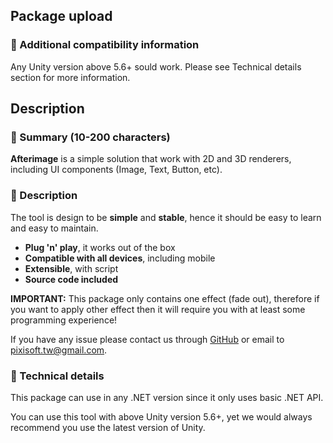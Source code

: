 ## Package upload

### :pencil: Additional compatibility information

Any Unity version above 5.6+ sould work. Please see Technical details section
for more information.

## Description

### :pencil: Summary (10-200 characters)

**Afterimage** is a simple solution that work with 2D and 3D renderers,
including UI components (Image, Text, Button, etc).

### :pencil: Description

The tool is design to be **simple** and **stable**, hence it should be
easy to learn and easy to maintain.

* **Plug 'n' play**, it works out of the box
* **Compatible with all devices**, including mobile
* **Extensible**, with script
* **Source code included**

**IMPORTANT:** This package only contains one effect (fade out), therefore if
you want to apply other effect then it will require you with at least some
programming experience!

If you have any issue please contact us through [GitHub](https://github.com/Pixisoft)
or email to pixisoft.tw@gmail.com.

### :pencil: Technical details

This package can use in any .NET version since it only uses basic .NET API.

You can use this tool with above Unity version 5.6+, yet we would always
recommend you use the latest version of Unity.
